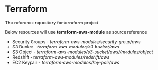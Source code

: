 # Terraform

The reference repository for terraform project

Below resources will use **terraform-aws-module** as source reference

- Security Groups - *terraform-aws-modules/security-group/aws*
- S3 Bucket - *terraform-aws-modules/s3-bucket/aws*
- S3 Object - *terraform-aws-modules/s3-bucket/aws//modules/object*
- Redshift - *terraform-aws-modules/redshift/aws*
- EC2 Keypair - *terraform-aws-modules/key-pair/aws*
